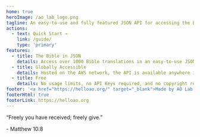 ```yaml
---
home: true
heroImage: /ao_lab_logo.png
tagline: An easy-to-use and fully featured JSON API for accessing the Bible
actions: 
  - text: Quick Start →
    link: /guide/
    type: 'primary'
features:
  - title: The Bible in JSON
    details: Access over 1000 Bible translations in an easy-to-use JSON format that also includes basic formatting information and additions like footnotes.
  - title: Globally Accessible
    details: Hosted on the AWS network, the API is available anywhere in the world at low latencies.
  - title: Free
    details: No usage limits, no API Keys required, and no copyright restrictions whatsoever (including for modification or commercial uses). We only ask that if you change the content of a translation be sure to call it a different name to avoid confusion.
footer: '<a href="https://helloao.org/" target="_blank">Made by AO Lab with ❤️</a>'
footerHtml: true
footerLink: https://helloao.org
---
```


<div class="hero-verse">
  <div class="hero-verse-content">
    <p>“Freely you have received; freely give.”</p>
    <p>- Matthew 10:8</p>
  </div>
</div>


